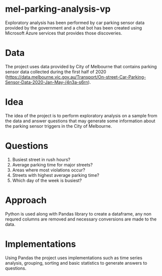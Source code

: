 # mel-parking-analysis-vp
Exploratory analysis has been performed by car parking sensor data provided by the government and a chat bot has been created using Microsoft Azure services that provides those discoveries.

# Data
The project uses data provided by City of Melbourne that contains parking sensor data collected during the first half of 2020 (https://data.melbourne.vic.gov.au/Transport/On-street-Car-Parking-Sensor-Data-2020-Jan-May-/4n3a-s6rn).

# Idea
The idea of the project is to perform exploratory analysis on a sample from the data and answer questions that may generate some information about the parking sensor triggers in  the City of Melbourne.

# Questions
1. Busiest street in rush hours?
2. Average parking time for major streets?
3. Areas where most violations occur?
4. Streets with highest average parking time?
5. Which day of the week is busiest?

# Approach
Python is used along with Pandas library to create a dataframe, any non requred columns are removed and necessary conversions are made to the data.

# Implementations
Using Pandas the project uses implementations such as time series analysis, grouping, sorting and basic statistics to generate answers to questions.
